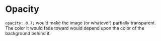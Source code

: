 # Opacity

`opacity: 0.7;` would make the image (or whatever) partially transparent. The color it would fade toward would depend upon the color of the background behind it.